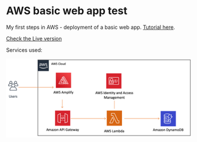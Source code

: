 # AWS basic web app test

My first steps in AWS - deployment of a basic web app. [Tutorial here](https://aws.amazon.com/es/getting-started/hands-on/build-web-app-s3-lambda-api-gateway-dynamodb/?e=gs2020&p=fullstack).

[Check the Live version](https://main.d2hio3mz4oolpj.amplifyapp.com/)

Services used:

![](./diagram.png)

